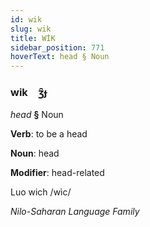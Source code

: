 ```yaml
---
id: wik
slug: wik
title: WİK
sidebar_position: 771
hoverText: head § Noun
---
```


### wik&emsp;<span kind="abugida">ʒ̑ɟ</span>

*head* **§** Noun

**Verb**: to be a head

**Noun**: head

**Modifier**: head-related

Luo wich /wìc/

*Nilo-Saharan Language Family*